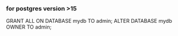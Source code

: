 ### for postgres version >15

GRANT ALL ON DATABASE mydb TO admin;
ALTER DATABASE mydb OWNER TO admin;
